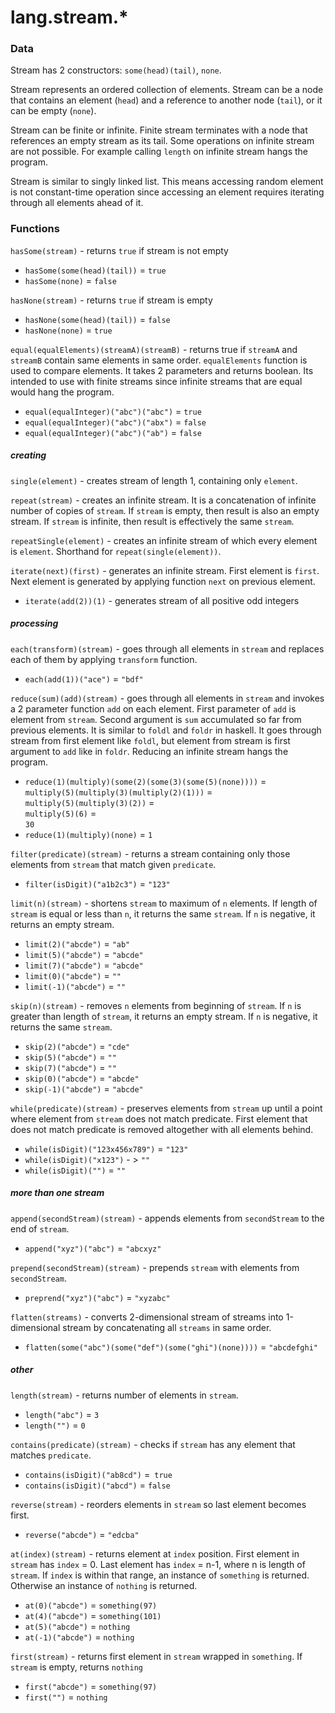 # lang.stream.* #

### Data ###

Stream has 2 constructors: `some(head)(tail)`, `none`.

Stream represents an ordered collection of elements. Stream can be a node that contains an element (`head`) and a reference to another node (`tail`), or it can be empty (`none`).

Stream can be finite or infinite. Finite stream terminates with a node that references an empty stream as its tail. Some operations on infinite stream are not possible. For example calling `length` on infinite stream hangs the program.

Stream is similar to singly linked list. This means accessing random element is not constant-time operation since accessing an element requires iterating through all elements ahead of it.

### Functions ###

`hasSome(stream)` - returns `true` if stream is not empty
   - `hasSome(some(head)(tail))` = `true`
   - `hasSome(none)` = `false`

`hasNone(stream)` - returns `true` if stream is empty
   - `hasNone(some(head)(tail))` = `false`
   - `hasNone(none)` = `true`

`equal(equalElements)(streamA)(streamB)` - returns true if `streamA` and `streamB` contain same elements in same order. `equalElements` function is used to compare elements. It takes 2 parameters and returns boolean. Its intended to use with finite streams since infinite streams that are equal would hang the program.
   - `equal(equalInteger)("abc")("abc")` = `true`
   - `equal(equalInteger)("abc")("abx")` = `false`
   - `equal(equalInteger)("abc")("ab")` = `false`

##### creating #####

`single(element)` - creates stream of length 1, containing only `element`.

`repeat(stream)` - creates an infinite stream. It is a concatenation of infinite number of copies of `stream`. If `stream` is empty, then result is also an empty stream. If `stream` is infinite, then result is effectively the same `stream`.

`repeatSingle(element)` - creates an infinite stream of which every element is `element`. Shorthand for `repeat(single(element))`.

`iterate(next)(first)` - generates an infinite stream. First element is `first`. Next element is generated by applying function `next` on previous element.
   - `iterate(add(2))(1)` - generates stream of all positive odd integers 

##### processing #####

`each(transform)(stream)` - goes through all elements in `stream` and replaces each of them by applying `transform` function.
   - `each(add(1))("ace")` = `"bdf"`

`reduce(sum)(add)(stream)` - goes through all elements in `stream` and invokes a 2 parameter function `add` on each element. First parameter of `add` is element from `stream`. Second argument is `sum` accumulated so far from previous elements. It is similar to `foldl` and `foldr` in haskell. It goes through stream from first element like `foldl`, but element from stream is first argument to `add` like in `foldr`. Reducing an infinite stream hangs the program.
   - `reduce(1)(multiply)(some(2)(some(3)(some(5)(none))))` =  
     `multiply(5)(multiply(3)(multiply(2)(1)))` =  
     `multiply(5)(multiply(3)(2))` =  
     `multiply(5)(6)` =  
     `30`
   - `reduce(1)(multiply)(none)` = `1`

`filter(predicate)(stream)` - returns a stream containing only those elements from `stream` that match given `predicate`.
   - `filter(isDigit)("a1b2c3")` = `"123"`

`limit(n)(stream)` - shortens `stream` to maximum of `n` elements. If length of `stream` is equal or less than `n`, it returns the same `stream`. If `n` is negative, it returns an empty stream.
   - `limit(2)("abcde")` = `"ab"`
   - `limit(5)("abcde")` = `"abcde"`
   - `limit(7)("abcde")` = `"abcde"`
   - `limit(0)("abcde")` = `""`
   - `limit(-1)("abcde")` = `""`

`skip(n)(stream)` - removes `n` elements from beginning of `stream`. If `n` is greater than length of `stream`, it returns an empty stream. If `n` is negative, it returns the same `stream`.
   - `skip(2)("abcde")` = `"cde"`
   - `skip(5)("abcde")` = `""`
   - `skip(7)("abcde")` = `""`
   - `skip(0)("abcde")` = `"abcde"`
   - `skip(-1)("abcde")` = `"abcde"`

`while(predicate)(stream)` - preserves elements from `stream` up until a point where element from `stream` does not match predicate. First element that does not match predicate is removed altogether with all elements behind.
   - `while(isDigit)("123x456x789")` = `"123"`
   - `while(isDigit)("x123")` - > `"" `
   - `while(isDigit)("")` = `""`

##### more than one stream #####

`append(secondStream)(stream)` - appends elements from `secondStream` to the end of `stream`.
   - `append("xyz")("abc")` = `"abcxyz"`

`prepend(secondStream)(stream)` - prepends `stream` with elements from `secondStream`.
   - `preprend("xyz")("abc")` = `"xyzabc"`

`flatten(streams)` - converts 2-dimensional stream of streams into 1-dimensional stream by concatenating all `streams` in same order.
   - `flatten(some("abc")(some("def")(some("ghi")(none))))` = `"abcdefghi"`

##### other #####

`length(stream)` - returns number of elements in `stream`.
   - `length("abc")` = `3`
   - `length("")` = `0`


`contains(predicate)(stream)` - checks if `stream` has any element that matches `predicate`.
   - `contains(isDigit)("ab8cd")` =` true`
   - `contains(isDigit)("abcd")` = `false`

`reverse(stream)` - reorders elements in `stream` so last element becomes first.
   - `reverse("abcde")` = `"edcba"`

 `at(index)(stream)` - returns element at `index` position. First element in `stream` has `index` = 0. Last element has `index` = n-1, where n is length of `stream`. If `index` is within that range, an instance of `something` is returned. Otherwise an instance of `nothing` is returned.
   - `at(0)("abcde")` = `something(97)`
   - `at(4)("abcde")` = `something(101)`
   - `at(5)("abcde")` = `nothing`
   - `at(-1)("abcde")` = `nothing`

`first(stream)` - returns first element in `stream` wrapped in `something`. If `stream` is empty, returns `nothing`
   - `first("abcde")` = `something(97)`
   - `first("")` = `nothing`
